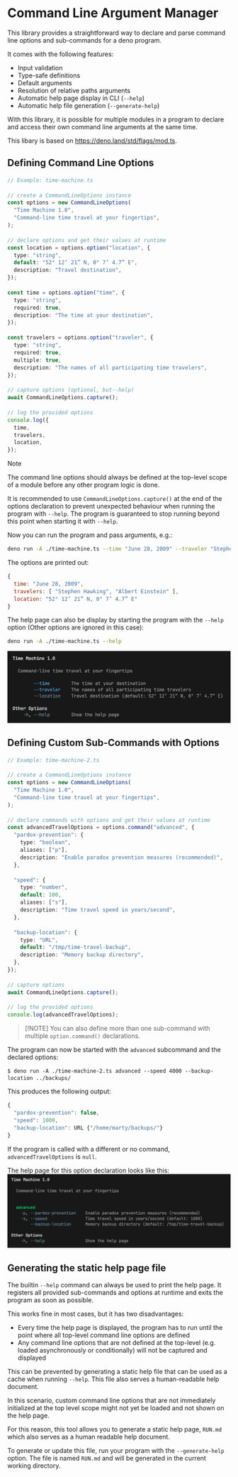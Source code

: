 # Command Line Argument Manager

This library provides a straightforward way to declare and parse command line
options and sub-commands for a deno program.

It comes with the following features:

- Input validation
- Type-safe definitions
- Default arguments
- Resolution of relative paths arguments
- Automatic help page display in CLI (`--help`)
- Automatic help file generation (`--generate-help`)

With this library, it is possible for multiple modules in a program to declare
and access their own command line arguments at the same time.

This libary is based on <https://deno.land/std/flags/mod.ts>.

## Defining Command Line Options

```typescript
// Example: time-machine.ts

// create a CommandLineOptions instance
const options = new CommandLineOptions(
  "Time Machine 1.0",
  "Command-line time travel at your fingertips",
);

// declare options and get their values at runtime
const location = options.option("location", {
  type: "string",
  default: "52° 12’ 21” N, 0° 7’ 4.7” E",
  description: "Travel destination",
});

const time = options.option("time", {
  type: "string",
  required: true,
  description: "The time at your destination",
});

const travelers = options.option("traveler", {
  type: "string",
  required: true,
  multiple: true,
  description: "The names of all participating time travelers",
});

// capture options (optional, but--help)
await CommandLineOptions.capture();

// log the provided options
console.log({
  time,
  travelers,
  location,
});
```

> [!NOTE] 
> The command line options should always be defined at the top-level
> scope of a module before any other program logic is done.
>
> It is recommended to use `CommandLineOptions.capture()` at the end of the
> options declaration to prevent unexpected behaviour when running the program
> with `--help`. The program is guaranteed to stop running beyond this point
> when starting it with `--help`.

Now you can run the program and pass arguments, e.g.:

```bash
deno run -A ./time-machine.ts --time "June 28, 2009" --traveler "Stephen Hawking" --traveler "Albert Einstein"
```

The options are printed out:

```js
{
  time: "June 28, 2009",
  travelers: [ "Stephen Hawking", "Albert Einstein" ],
  location: "52° 12’ 21” N, 0° 7’ 4.7” E"
}
```

The help page can also be display by starting the program with the `--help`
option (Other options are ignored in this case):

```bash
deno run -A ./time-machine.ts --help
```

![Help Page 1](./res/help-1.png)

## Defining Custom Sub-Commands with Options

```typescript
// Example: time-machine-2.ts

// create a CommandLineOptions instance
const options = new CommandLineOptions(
  "Time Machine 1.0",
  "Command-line time travel at your fingertips",
);

// declare commands with options and get their values at runtime
const advancedTravelOptions = options.command("advanced", {
  "pardox-prevention": {
    type: "boolean",
    aliases: ["p"],
    description: "Enable paradox prevention measures (recommended)",
  },

  "speed": {
    type: "number",
    default: 100,
    aliases: ["s"],
    description: "Time travel speed in years/second",
  },

  "backup-location": {
    type: "URL",
    default: "/tmp/time-travel-backup",
    description: "Memory backup directory",
  },
});

// capture options
await CommandLineOptions.capture();

// log the provided options
console.log(advancedTravelOptions);
```

> [!NOTE] You can also define more than one sub-command with multiple
> `option.command()` declarations.

The program can now be started with the `advanced` subcommand and the declared
options:

```shell
$ deno run -A ./time-machine-2.ts advanced --speed 4000 --backup-location ../backups/
```

This produces the following output:

```js
{
  "pardox-prevention": false,
  "speed": 1000,
  "backup-location": URL {"/home/marty/backups/"}
}
```

If the program is called with a different or no command, `advancedTravelOptions`
is `null`.

The help page for this option declaration looks like this:
![Help Page 2](./res/help-2.png)

## Generating the static help page file

The builtin `--help` command can always be used to print the help page. It
registers all provided sub-commands and options at runtime and exits the program
as soon as possible.

This works fine in most cases, but it has two disadvantages:

- Every time the help page is displayed, the program has to run until the point
  where all top-level command line options are defined
- Any command line options that are not defined at the top-level (e.g. loaded
  asynchronously or conditionally) will not be captured and displayed

This can be prevented by generating a static help file that can be used as a
cache when running `--help`. This file also serves a human-readable help
document.

In this scenario, custom command line options that are not immediately
initialized at the top level scope might not yet be loaded and not shown on the
help page.

For this reason, this tool allows you to generate a static help page, `RUN.md`
which also serves as a human readable help document.

To generate or update this file, run your program with the `--generate-help`
option. The file is named `RUN.md` and will be generated in the current working
directory.
